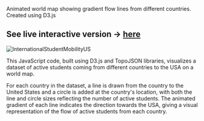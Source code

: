 Animated world map showing gradient flow lines from different countries. Created using D3.js
## See live interactive version &#8594; [here](https://observablehq.com/d/d8e7044432c31f42#chart)

![InternationalStudentMobilityUS](https://github.com/gsaluja-og/animated-world-map-D3-visualization/assets/39690454/55701164-6744-483a-906b-1254a62cdeed)


This JavaScript code, built using D3.js and TopoJSON libraries, visualizes a dataset of active students coming from different countries to the USA on a world map. 

For each country in the dataset, a line is drawn from the country to the United States and a circle is added at the country's location, with both the line and circle sizes reflecting the number of active students. The animated gradient of each line indicates the direction towards the USA, giving a visual representation of the flow of active students from each country.
